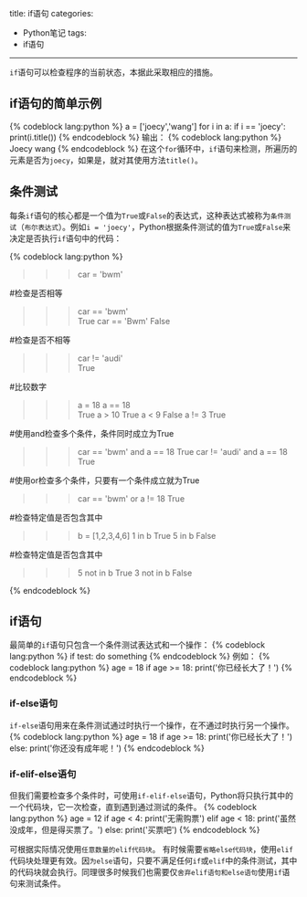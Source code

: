 title: if语句
categories:
- Python笔记
tags:
- if语句
---
`if`语句可以检查程序的当前状态，本据此采取相应的措施。
## if语句的简单示例
{% codeblock lang:python %}
a = ['joecy','wang']
for i in a:
    if i == 'joecy':
        print(i.title())
{% endcodeblock %}
输出：
{% codeblock lang:python %}
Joecy
wang
{% endcodeblock %}
在这个`for`循环中，`if`语句来检测，所遍历的元素是否为`joecy`，如果是，就对其使用方法`title()`。


## 条件测试
每条`if`语句的核心都是一个值为`True`或`False`的表达式，这种表达式被称为`条件测试`（`布尔表达式`）。例如`i = 'joecy'`，Python根据条件测试的值为`True`或`False`来决定是否执行`if`语句中的代码：

{% codeblock lang:python %}
>>> car = 'bwm'

#检查是否相等

>>> car == 'bwm'  
True
>>> car == 'Bwm'
False


#检查是否不相等

>>> car != 'audi'  
True


#比较数字

>>> a = 18
>>> a == 18        
True
>>> a > 10
True
>>> a < 9
False
>>> a != 3
True

#使用and检查多个条件，条件同时成立为True
>>> car == 'bwm' and a == 18
True
>>> car != 'audi' and a == 18
True


#使用or检查多个条件，只要有一个条件成立就为True

>>> car == 'bwm' or a != 18
True


#检查特定值是否包含其中

>>> b = [1,2,3,4,6]
>>> 1 in b
True
>>> 5 in b
False


#检查特定值是否包含其中

>>> 5 not in b
True
>>> 3 not in b
False

{% endcodeblock %}
## if语句
最简单的`if`语句只包含一个条件测试表达式和一个操作：
{% codeblock lang:python %}
if test:
    do something
{% endcodeblock %}
例如：
{% codeblock lang:python %}
age = 18
if age >= 18:
    print('你已经长大了！')
{% endcodeblock %}
### if-else语句
`if-else`语句用来在条件测试通过时执行一个操作，在不通过时执行另一个操作。
{% codeblock lang:python %}
age = 18
if age >= 18:
    print('你已经长大了！')
else:
    print('你还没有成年呢！')
{% endcodeblock %}
### if-elif-else语句

但我们需要检查多个条件时，可使用`if-elif-else`语句，Python将只执行其中的一个代码块，它一次检查，直到遇到通过测试的条件。
{% codeblock lang:python %}
age = 12
if age < 4:
    print('无需购票')
elif age < 18:
    print('虽然没成年，但是得买票了。')
else:
    print('买票吧')
{% endcodeblock %}

可根据实际情况使用`任意数量的elif代码块`。
有时候需要`省略else代码块`，使用`elif`代码块处理更有效。因`为else`语句，只要不满足任何`if`或`elif`中的条件测试，其中的代码块就会执行。同理很多时候我们也需要仅`舍弃elif语句和else语句`使用`if`语句来测试条件。
